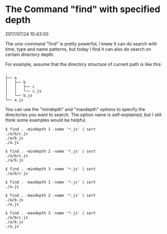 # The Command "find" with specified depth
2017/07/24 10:43:00

The unix command "find" is pretty powerful, I knew it can do search with time, type and name patterns, but today I find it can also do search on certain directory depth.

For example, assume that the directory structure of current path is like this:
```
.
├── a
│   ├── b
│   │   ├── c
│   │   └── c.js
│   └── b.js
└── a.js
```

You can use the "mindepth" and "maxdepth" options to specify the directories you want to search. The option name is self-explained, but I still think some examples would be helpful.

```
$ find . -mindepth 1 -name '*.js' | sort
./a/b/c.js
./a/b.js
./a.js
```

```
$ find . -mindepth 2 -name '*.js' | sort
./a/b/c.js
./a/b.js
```

```
$ find . -mindepth 3 -name '*.js' | sort
./a/b/c.js
```

```
$ find . -maxdepth 1 -name '*.js' | sort
./a.js
```

```
$ find . -maxdepth 2 -name '*.js' | sort
./a/b.js
./a.js
```

```
$ find . -maxdepth 3 -name '*.js' | sort
./a/b/c.js
./a/b.js
./a.js
```

